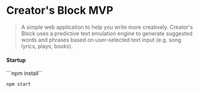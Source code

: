 

# Creator's Block MVP #

  > A simple web application to help you write more creatively. Creator's Block uses a predictive text emulation engine to generate suggested words and phrases based on user-selected text input (e.g. song lyrics, plays, books).

#### Startup

```npm install``

```npm start```